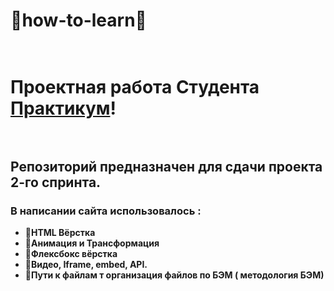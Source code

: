 # :rocket:**how-to-learn**:rocket:<br><br> 
# Проектная работа Студента [Практикум](https://practicum.yandex.ru/ "Практикум")! <br><br>    

## Репозиторий предназначен для  сдачи проекта 2-го спринта.

### **В написании сайта использовалось :**
+ :pushpin:__HTML Вёрстка__
+ :pushpin:__Анимация и Трансформация__
+ :pushpin:__Флексбокс вёрстка__
+ :pushpin:__Видео, Iframe, embed, API.__
+ :pushpin:__Пути к файлам т организация файлов по БЭМ ( методология БЭМ)__



 
